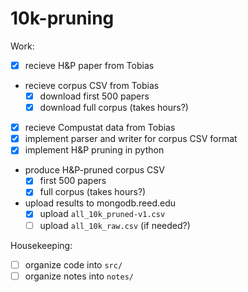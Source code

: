 # 10k-pruning

Work:
- [x] recieve H&P paper from Tobias
- recieve corpus CSV from Tobias
  - [x] download first 500 papers
  - [x] download full corpus (takes hours?)
- [x] recieve Compustat data from Tobias
- [x] implement parser and writer for corpus CSV format
- [x] implement H&P pruning in python
- produce H&P-pruned corpus CSV
  - [x] first 500 papers
  - [x] full corpus (takes hours?)
- upload results to mongodb.reed.edu
  - [x] upload `all_10k_pruned-v1.csv`
  - [ ] upload `all_10k_raw.csv` (if needed?)

Housekeeping:
- [ ] organize code into `src/`
- [ ] organize notes into `notes/`
